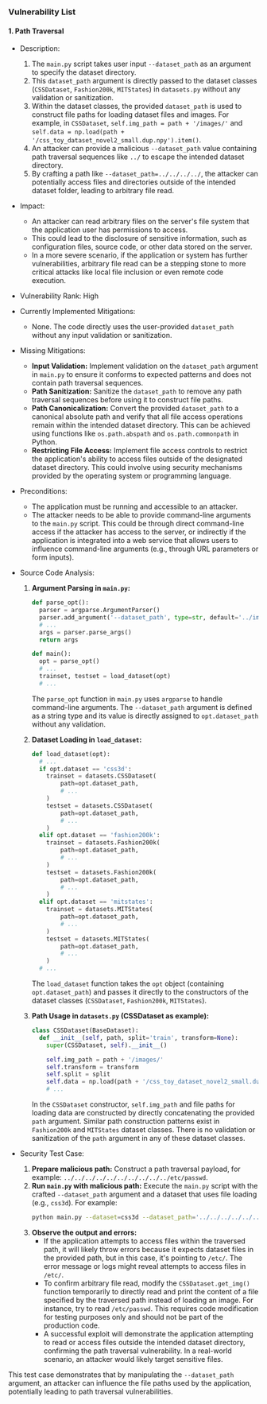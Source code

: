 ### Vulnerability List

#### 1. Path Traversal

* Description:
    1. The `main.py` script takes user input `--dataset_path` as an argument to specify the dataset directory.
    2. This `dataset_path` argument is directly passed to the dataset classes (`CSSDataset`, `Fashion200k`, `MITStates`) in `datasets.py` without any validation or sanitization.
    3. Within the dataset classes, the provided `dataset_path` is used to construct file paths for loading dataset files and images. For example, in `CSSDataset`, `self.img_path = path + '/images/'` and `self.data = np.load(path + '/css_toy_dataset_novel2_small.dup.npy').item()`.
    4. An attacker can provide a malicious `--dataset_path` value containing path traversal sequences like `../` to escape the intended dataset directory.
    5. By crafting a path like `--dataset_path=../../../../`, the attacker can potentially access files and directories outside of the intended dataset folder, leading to arbitrary file read.

* Impact:
    - An attacker can read arbitrary files on the server's file system that the application user has permissions to access.
    - This could lead to the disclosure of sensitive information, such as configuration files, source code, or other data stored on the server.
    - In a more severe scenario, if the application or system has further vulnerabilities, arbitrary file read can be a stepping stone to more critical attacks like local file inclusion or even remote code execution.

* Vulnerability Rank: High

* Currently Implemented Mitigations:
    - None. The code directly uses the user-provided `dataset_path` without any input validation or sanitization.

* Missing Mitigations:
    - **Input Validation:** Implement validation on the `dataset_path` argument in `main.py` to ensure it conforms to expected patterns and does not contain path traversal sequences.
    - **Path Sanitization:** Sanitize the `dataset_path` to remove any path traversal sequences before using it to construct file paths.
    - **Path Canonicalization:** Convert the provided `dataset_path` to a canonical absolute path and verify that all file access operations remain within the intended dataset directory. This can be achieved using functions like `os.path.abspath` and `os.path.commonpath` in Python.
    - **Restricting File Access:** Implement file access controls to restrict the application's ability to access files outside of the designated dataset directory. This could involve using security mechanisms provided by the operating system or programming language.

* Preconditions:
    - The application must be running and accessible to an attacker.
    - The attacker needs to be able to provide command-line arguments to the `main.py` script. This could be through direct command-line access if the attacker has access to the server, or indirectly if the application is integrated into a web service that allows users to influence command-line arguments (e.g., through URL parameters or form inputs).

* Source Code Analysis:
    1. **Argument Parsing in `main.py`:**
       ```python
       def parse_opt():
         parser = argparse.ArgumentParser()
         parser.add_argument('--dataset_path', type=str, default='../imgcomsearch/CSSDataset/output')
         # ...
         args = parser.parse_args()
         return args

       def main():
         opt = parse_opt()
         # ...
         trainset, testset = load_dataset(opt)
         # ...
       ```
       The `parse_opt` function in `main.py` uses `argparse` to handle command-line arguments. The `--dataset_path` argument is defined as a string type and its value is directly assigned to `opt.dataset_path` without any validation.

    2. **Dataset Loading in `load_dataset`:**
       ```python
       def load_dataset(opt):
         # ...
         if opt.dataset == 'css3d':
           trainset = datasets.CSSDataset(
               path=opt.dataset_path,
               # ...
           )
           testset = datasets.CSSDataset(
               path=opt.dataset_path,
               # ...
           )
         elif opt.dataset == 'fashion200k':
           trainset = datasets.Fashion200k(
               path=opt.dataset_path,
               # ...
           )
           testset = datasets.Fashion200k(
               path=opt.dataset_path,
               # ...
           )
         elif opt.dataset == 'mitstates':
           trainset = datasets.MITStates(
               path=opt.dataset_path,
               # ...
           )
           testset = datasets.MITStates(
               path=opt.dataset_path,
               # ...
           )
         # ...
       ```
       The `load_dataset` function takes the `opt` object (containing `opt.dataset_path`) and passes it directly to the constructors of the dataset classes (`CSSDataset`, `Fashion200k`, `MITStates`).

    3. **Path Usage in `datasets.py` (CSSDataset as example):**
       ```python
       class CSSDataset(BaseDataset):
         def __init__(self, path, split='train', transform=None):
           super(CSSDataset, self).__init__()

           self.img_path = path + '/images/'
           self.transform = transform
           self.split = split
           self.data = np.load(path + '/css_toy_dataset_novel2_small.dup.npy').item()
           # ...
       ```
       In the `CSSDataset` constructor, `self.img_path` and file paths for loading data are constructed by directly concatenating the provided `path` argument.  Similar path construction patterns exist in `Fashion200k` and `MITStates` dataset classes. There is no validation or sanitization of the `path` argument in any of these dataset classes.

* Security Test Case:
    1. **Prepare malicious path:** Construct a path traversal payload, for example: `../../../../../../../../../../etc/passwd`.
    2. **Run `main.py` with malicious path:** Execute the `main.py` script with the crafted `--dataset_path` argument and a dataset that uses file loading (e.g., `css3d`). For example:
       ```bash
       python main.py --dataset=css3d --dataset_path='../../../../../../../../../../etc/' --num_iters=1
       ```
    3. **Observe the output and errors:**
       - If the application attempts to access files within the traversed path, it will likely throw errors because it expects dataset files in the provided path, but in this case, it's pointing to `/etc/`. The error message or logs might reveal attempts to access files in `/etc/`.
       - To confirm arbitrary file read, modify the `CSSDataset.get_img()` function temporarily to directly read and print the content of a file specified by the traversed path instead of loading an image. For instance, try to read `/etc/passwd`. This requires code modification for testing purposes only and should not be part of the production code.
       - A successful exploit will demonstrate the application attempting to read or access files outside the intended dataset directory, confirming the path traversal vulnerability. In a real-world scenario, an attacker would likely target sensitive files.

This test case demonstrates that by manipulating the `--dataset_path` argument, an attacker can influence the file paths used by the application, potentially leading to path traversal vulnerabilities.
